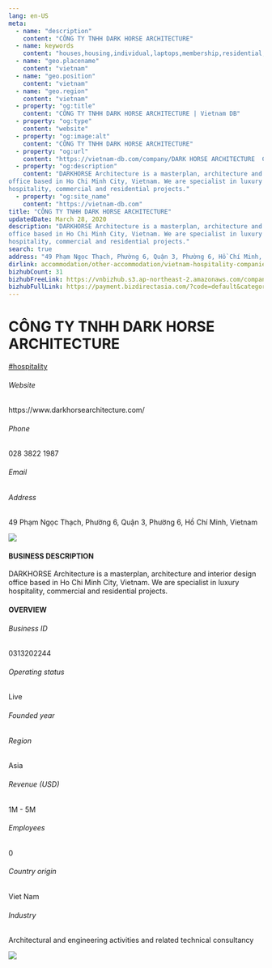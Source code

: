 ```yaml
---
lang: en-US
meta:
  - name: "description"
    content: "CÔNG TY TNHH DARK HORSE ARCHITECTURE"
  - name: keywords
    content: "houses,housing,individual,laptops,membership,residential,resort,resorts,speakers,spirits,virtual,wireless,wireless,wireless,wireless,wireless,wireless,vietnam-hospitality-companies"
  - name: "geo.placename"
    content: "vietnam"
  - name: "geo.position"
    content: "vietnam"
  - name: "geo.region"
    content: "vietnam"
  - property: "og:title"
    content: "CÔNG TY TNHH DARK HORSE ARCHITECTURE | Vietnam DB"
  - property: "og:type"
    content: "website"
  - property: "og:image:alt"
    content: "CÔNG TY TNHH DARK HORSE ARCHITECTURE"
  - property: "og:url"
    content: "https://vietnam-db.com/company/DARK HORSE ARCHITECTURE  COMPANY LIMITED-2508337"
  - property: "og:description"
    content: "DARKHORSE Architecture is a masterplan, architecture and interior design 
office based in Ho Chi Minh City, Vietnam. We are specialist in luxury 
hospitality, commercial and residential projects."
  - property: "og:site_name"
    content: "https://vietnam-db.com"
title: "CÔNG TY TNHH DARK HORSE ARCHITECTURE"
updatedDate: March 28, 2020
description: "DARKHORSE Architecture is a masterplan, architecture and interior design 
office based in Ho Chi Minh City, Vietnam. We are specialist in luxury 
hospitality, commercial and residential projects."
search: true
address: "49 Phạm Ngọc Thạch, Phường 6, Quận 3, Phường 6, Hồ Chí Minh, Vietnam"
dirlink: accommodation/other-accommodation/vietnam-hospitality-companies
bizhubCount: 31
bizhubFreeLink: https://vnbizhub.s3.ap-northeast-2.amazonaws.com/companies/vietnam-hospitality-companies_preview.xlsx
bizhubFullLink: https://payment.bizdirectasia.com/?code=default&category=bizhub&item=vietnam-hospitality-companies&redirect=https://vietnam-db.com
---
```



<div class="bd-item">
    <div class="item-content">
        <div class="detail-title-wrap">
            <h1 class="detail-title">
                CÔNG TY TNHH DARK HORSE ARCHITECTURE
            </h1>
        </div>
		<div class="detail-tagslist"><a href="/accommodation/other-accommodation/tags/hospitality" class="detail-tagitem">#hospitality</a></div>
        <h6 class="bd-label">Website</h6>
        <p>https://www.darkhorsearchitecture.com/</p>
		<h6 class="bd-label">Phone</h6>
        <p>028 3822 1987</p>
        <h6 class="bd-label">Email</h6>
        <p><a class="textColorPrimary" href="#"></a></p>
        <h6 class="bd-label">Address</h6>
        <p>49 Phạm Ngọc Thạch, Phường 6, Quận 3, Phường 6, Hồ Chí Minh, Vietnam</p>
    </div>
</div>

<div class="banner-wrap text-center"><a href="" class="banner-link"><img src="/assets/vndb.com/BannerAds2.jpg" class="banner-img"></a></div>

<div class="bd-item">
    <div class="item-content">
        <h4 class="textColorPrimary item-title">BUSINESS DESCRIPTION</h4>
        <p>DARKHORSE Architecture is a masterplan, architecture and interior design 
office based in Ho Chi Minh City, Vietnam. We are specialist in luxury 
hospitality, commercial and residential projects.</p>
    </div>
</div>

<div class="bd-item">
    <div class="item-content">
        <h4 class="textColorPrimary item-title">OVERVIEW</h4>
        <div class="item-info">
            <h6 class="bd-label">Business ID</h6>
            <p>0313202244</p>
        </div>
        <div class="item-info">
            <h6 class="bd-label">Operating status</h6>
            <p>Live<small class="bd-status_dot live"></small></p>
        </div>
        <div class="item-info">
            <h6 class="bd-label">Founded year</h6>
            <p></p>
        </div>
        <div class="item-info">
            <h6 class="bd-label">Region</h6>
            <p>Asia</p>
        </div>
        <div class="item-info">
            <h6 class="bd-label">Revenue (USD)</h6>
            <p>1M - 5M</p>
        </div>
        <div class="item-info">
            <h6 class="bd-label">Employees</h6>
            <p>0</p>
        </div>
        <div class="item-info">
            <h6 class="bd-label">Country origin</h6>
            <p>Viet Nam</p>
        </div>
        <div class="item-info">
            <h6 class="bd-label">Industry</h6>
            <p>Architectural and engineering activities and related technical consultancy</p>
        </div>
    </div>
</div>

<div class="banner-wrap text-center"><a href="" class="banner-link"><img src="/assets/vndb.com/BannerAd_04_728x90.jpg" class="banner-img"></a></div>

<CustomPopup popupTitle="ENTER EMAIL TO DOWNLOAD" popupSubTitle="The companies data will be sent to your inbox. Please enter your email." :free="this.$frontmatter.bizhubFreeLink" :paid="this.$frontmatter.bizhubFullLink" :count="this.$frontmatter.bizhubCount"/>

